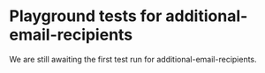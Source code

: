# Playground tests for additional-email-recipients
We are still awaiting the first test run for additional-email-recipients.
